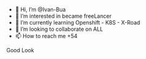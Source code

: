 - 👋 Hi, I’m @Ivan-Bua
- 👀 I’m interested in became freeLancer
- 🌱 I’m currently learning Openshift - K8S - X-Road
- 💞️ I’m looking to collaborate on ALL
- 📫 How to reach me +54 

<!---
Ivan-Bua/Ivan-Bua is a ✨ special ✨ repository because its `README.md` (this file) appears on your GitHub profile.
You can click the Preview link to take a look at your changes.
--->

Good Look
